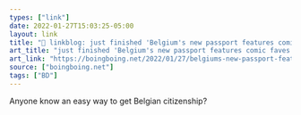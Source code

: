```yaml
---
types: ["link"]
date: 2022-01-27T15:03:25-05:00
layout: link
title: "🔗 linkblog: just finished 'Belgium's new passport features comic faves | Boing Boing'"
art_title: "just finished 'Belgium's new passport features comic faves | Boing Boing"
art_link: "https://boingboing.net/2022/01/27/belgiums-new-passport-features-comic-faves.html?utm_source=rss"
source: ["boingboing.net"]
tags: ["BD"]
---
```

Anyone know an easy way to get Belgian citizenship?
